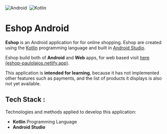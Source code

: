 ![Android](https://img.shields.io/badge/Android-3DDC84?logo=android&logoColor=white)&nbsp;
![Kotlin](https://img.shields.io/badge/kotlin-%230095D5.svg?logo=kotlin&logoColor=white)&nbsp;

# Eshop Android

**Eshop** is an Android application for for online shopping. Eshop are created using the [Kotlin](https://kotlinlang.org) programming language and built in [Android Studio](https://developer.android.com/studio).

Eshop build both of **Android** and **Web** apps, for web based visit [here (eshop-paulolajos.netlify.app)](https://eshop-paulolajos.netlify.app/).

This application is **intended for learning**, because it has not implemented other features such as payments, and the list of products it displays is also not yet available.

## Tech Stack :

Technologies and methods applied to develop this application:

- **Kotlin** Programming Language
- **Android Studio**

